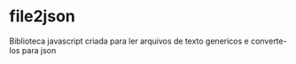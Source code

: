 # file2json
Biblioteca javascript criada para ler arquivos de texto genericos e converte-los para json
